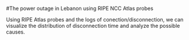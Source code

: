 #The power outage in Lebanon using RIPE NCC Atlas probes

Using RIPE Atlas probes and the logs of conection/disconnection, we can visualize the distribution of disconnection time and analyze the possible causes.
